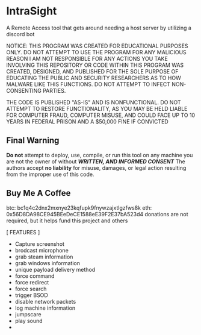 # IntraSight
A Remote Access tool that gets around needing a host server by utilizing a discord bot

NOTICE:
THIS PROGRAM WAS CREATED FOR EDUCATIONAL PURPOSES ONLY. DO NOT ATTEMPT TO USE THE PROGRAM FOR ANY MALICIOUS REASON
I AM NOT RESPONSIBLE FOR ANY ACTIONS YOU TAKE INVOLVING THIS REPOSITORY OR CODE WITHIN
THIS PROGRAM WAS CREATED, DESIGNED, AND PUBLISHED FOR THE SOLE PURPOSE OF EDUCATING THE PUBLIC AND SECURITY RESEARCHERS AS TO HOW MALWARE
LIKE THIS FUNCTIONS. DO NOT ATTEMPT TO INFECT NON-CONSENTING PARTIES.

THE CODE IS PUBLISHED "AS-IS" AND IS NONFUNCTIONAL.
DO NOT ATTEMPT TO RESTORE FUNCTIONALITY, AS YOU MAY BE HELD LIABLE FOR COMPUTER FRAUD, COMPUTER MISUSE, AND COULD FACE UP TO 10 YEARS IN FEDERAL PRISON
AND A $50,000 FINE IF CONVICTED

## Final Warning
**Do not** attempt to deploy, use, compile, or run this tool on any machine you are not the owner of without ***WRITTEN, AND INFORMED CONSENT***
The authors accept **no liability** for misuse, damages, or legal action resulting from the improper use of this code.

## Buy Me A Coffee
btc: bc1q4c2dnx2mxnye23kqfupk9fnywzajxtlgzfws8k
eth: 0x56D8DA98CE945BEeDeCE1588eE39F2E37bA523d4 
donations are not required, but it helps fund this project and others


[ FEATURES ]
  * Capture screenshot
  * brodcast microphone
  * grab steam information
  * grab windows information
  * unique payload delivery method
  * force command
  * force redirect
  * force search
  * trigger BSOD
  * disable network packets
  * log machine information
  * jumpscare
  * play sound
  * 


